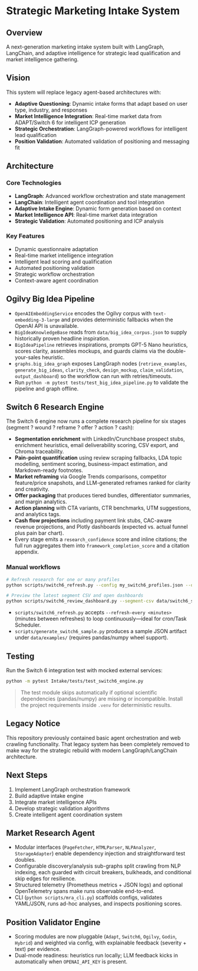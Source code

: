 # Strategic Marketing Intake System

## Overview

A next-generation marketing intake system built with LangGraph, LangChain, and adaptive intelligence for strategic lead qualification and market intelligence gathering.

## Vision

This system will replace legacy agent-based architectures with:

- **Adaptive Questioning**: Dynamic intake forms that adapt based on user type, industry, and responses
- **Market Intelligence Integration**: Real-time market data from ADAPT/Switch 6 for intelligent ICP generation
- **Strategic Orchestration**: LangGraph-powered workflows for intelligent lead qualification
- **Position Validation**: Automated validation of positioning and messaging fit

## Architecture

### Core Technologies
- **LangGraph**: Advanced workflow orchestration and state management
- **LangChain**: Intelligent agent coordination and tool integration
- **Adaptive Intake Engine**: Dynamic form generation based on context
- **Market Intelligence API**: Real-time market data integration
- **Strategic Validation**: Automated positioning and ICP analysis

### Key Features
- Dynamic questionnaire adaptation
- Real-time market intelligence integration
- Intelligent lead scoring and qualification
- Automated positioning validation
- Strategic workflow orchestration
- Context-aware agent coordination


## Ogilvy Big Idea Pipeline

- `OpenAIEmbeddingService` encodes the Ogilvy corpus with `text-embedding-3-large` and provides deterministic fallbacks when the OpenAI API is unavailable.
- `BigIdeaKnowledgeBase` reads from `data/big_idea_corpus.json` to supply historically proven headline inspiration.
- `BigIdeaPipeline` retrieves inspirations, prompts GPT-5 Nano heuristics, scores clarity, assembles mockups, and guards claims via the double-your-sales heuristic.
- `graphs.big_idea_graph` exposes LangGraph nodes (`retrieve_examples`, `generate_big_ideas`, `clarity_check`, `design_mockup`, `claim_validation`, `output_dashboard`) so the workflow can run with retries/timeouts.
- Run `python -m pytest tests/test_big_idea_pipeline.py` to validate the pipeline and graph offline.

## Switch 6 Research Engine

The Switch 6 engine now runs a complete research pipeline for six stages (segment ? wound ? reframe ? offer ? action ? cash):

- **Segmentation enrichment** with LinkedIn/Crunchbase prospect stubs, enrichment heuristics, email deliverability scoring, CSV export, and Chroma traceability.
- **Pain-point quantification** using review scraping fallbacks, LDA topic modelling, sentiment scoring, business-impact estimation, and Markdown-ready footnotes.
- **Market reframing** via Google Trends comparisons, competitor feature/price snapshots, and LLM-generated reframes ranked for clarity and creativity.
- **Offer packaging** that produces tiered bundles, differentiator summaries, and margin analytics.
- **Action planning** with CTA variants, CTR benchmarks, UTM suggestions, and analytics tags.
- **Cash flow projections** including payment link stubs, CAC-aware revenue projections, and Plotly dashboards (expected vs. actual funnel plus pain bar chart).
- Every stage emits a `research_confidence` score and inline citations; the full run aggregates them into `framework_completion_score` and a citation appendix.

### Manual workflows

```bash
# Refresh research for one or many profiles
python scripts/switch6_refresh.py --config my_switch6_profiles.json --output-dir reports/switch6

# Preview the latest segment CSV and open dashboards
python scripts/switch6_review_dashboard.py --segment-csv data/switch6_segment.csv --open
```

- `scripts/switch6_refresh.py` accepts `--refresh-every <minutes>` (minutes between refreshes) to loop continuously—ideal for cron/Task Scheduler.
- `scripts/generate_switch6_sample.py` produces a sample JSON artifact under `data/examples/` (requires pandas/numpy wheel support).

## Testing

Run the Switch 6 integration test with mocked external services:

```bash
python -m pytest Intake/tests/test_switch6_engine.py
```

> The test module skips automatically if optional scientific dependencies (pandas/numpy) are missing or incompatible. Install the project requirements inside `.venv` for deterministic results.

## Legacy Notice

This repository previously contained basic agent orchestration and web crawling functionality. That legacy system has been completely removed to make way for the strategic rebuild with modern LangGraph/LangChain architecture.

## Next Steps

1. Implement LangGraph orchestration framework
2. Build adaptive intake engine
3. Integrate market intelligence APIs
4. Develop strategic validation algorithms
5. Create intelligent agent coordination system

## Market Research Agent

- Modular interfaces (`PageFetcher`, `HTMLParser`, `NLPAnalyzer`, `StorageAdapter`) enable dependency injection and straightforward test doubles.
- Configurable discovery/analysis sub-graphs split crawling from NLP indexing, each guarded with circuit breakers, bulkheads, and conditional skip edges for resilience.
- Structured telemetry (Prometheus metrics + JSON logs) and optional OpenTelemetry spans make runs observable end-to-end.
- CLI (`python scripts/mra_cli.py`) scaffolds configs, validates YAML/JSON, runs ad-hoc analyses, and inspects positioning scores.

## Position Validator Engine

- Scoring modules are now pluggable (`Adapt`, `Switch6`, `Ogilvy`, `Godin`, `Hybrid`) and weighted via config, with explainable feedback (severity + text) per evidence.
- Dual-mode readiness: heuristics run locally; LLM feedback kicks in automatically when `OPENAI_API_KEY` is present.
